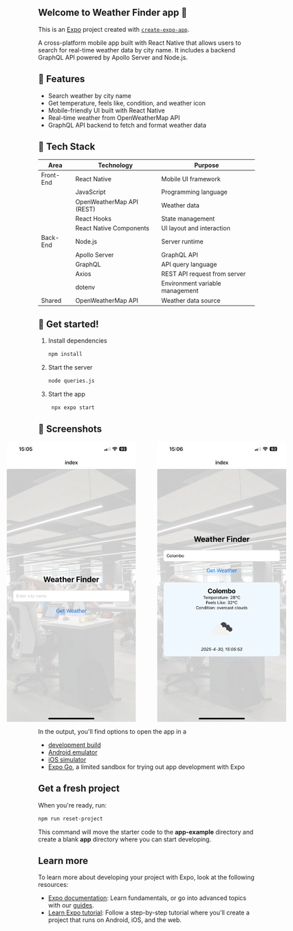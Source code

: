 ## Welcome to Weather Finder app 👋

  This is an [Expo](https://expo.dev) project created with [`create-expo-app`](https://www.npmjs.com/package/create-expo-app).

  A cross-platform mobile app built with React Native that allows users to search for real-time weather data by city name. It includes a backend GraphQL API powered by Apollo Server and Node.js.


## 📱 Features

- Search weather by city name
- Get temperature, feels like, condition, and weather icon
- Mobile-friendly UI built with React Native
- Real-time weather from OpenWeatherMap API
- GraphQL API backend to fetch and format weather data


## 🧰 Tech Stack

| Area      | Technology                | Purpose                           |
|-----------|---------------------------|-----------------------------------|
| Front-End | React Native              | Mobile UI framework               |
|           | JavaScript                | Programming language              |
|           | OpenWeatherMap API (REST) | Weather data                      |
|           | React Hooks               | State management                  |
|           | React Native Components   | UI layout and interaction         |
| Back-End  | Node.js                   | Server runtime                    |
|           | Apollo Server             | GraphQL API                       |
|           | GraphQL                   | API query language                |
|           | Axios                     | REST API request from server      |
|           | dotenv                    | Environment variable management   |
| Shared    | OpenWeatherMap API        | Weather data source               |



## 🚀 Get started!

1. Install dependencies

   ```bash
   npm install
   ```

1. Start the server

   ```bash
   node queries.js
   ```

2. Start the app

   ```bash
    npx expo start
   ```

## 📸 Screenshots

<div style="display: flex; gap: 50px; justify-content: center; margin: auto;">
  <img src="assets/images/IMG_0316.png" alt="App Screenshot 1" width="300"/>
  <img src="assets/images/IMG_0317.png" alt="App Screenshot 2" width="300"/>
</div>


In the output, you'll find options to open the app in a

- [development build](https://docs.expo.dev/develop/development-builds/introduction/)
- [Android emulator](https://docs.expo.dev/workflow/android-studio-emulator/)
- [iOS simulator](https://docs.expo.dev/workflow/ios-simulator/)
- [Expo Go](https://expo.dev/go), a limited sandbox for trying out app development with Expo


## Get a fresh project

When you're ready, run:

```bash
npm run reset-project
```

This command will move the starter code to the **app-example** directory and create a blank **app** directory where you can start developing.

## Learn more

To learn more about developing your project with Expo, look at the following resources:

- [Expo documentation](https://docs.expo.dev/): Learn fundamentals, or go into advanced topics with our [guides](https://docs.expo.dev/guides).
- [Learn Expo tutorial](https://docs.expo.dev/tutorial/introduction/): Follow a step-by-step tutorial where you'll create a project that runs on Android, iOS, and the web.


